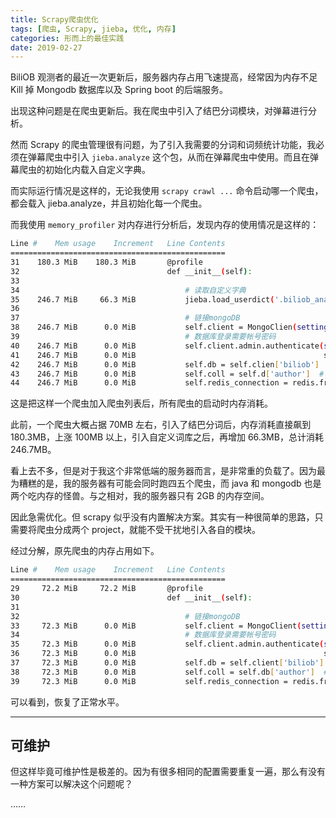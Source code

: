 ```yaml
---
title: Scrapy爬虫优化
tags: [爬虫, Scrapy, jieba, 优化, 内存]
categories: 形而上的最佳实践
date: 2019-02-27
---
```


BiliOB 观测者的最近一次更新后，服务器内存占用飞速提高，经常因为内存不足 Kill 掉 Mongodb 数据库以及 Spring boot 的后端服务。

出现这种问题是在爬虫更新后。我在爬虫中引入了结巴分词模块，对弹幕进行分析。

<!--more-->

然而 Scrapy 的爬虫管理很有问题，为了引入我需要的分词和词频统计功能，我必须在弹幕爬虫中引入 `jieba.analyze` 这个包，从而在弹幕爬虫中使用。而且在弹幕爬虫的初始化内载入自定义字典。

而实际运行情况是这样的，无论我使用 `scrapy crawl ...` 命令启动哪一个爬虫，都会载入 jieba.analyze，并且初始化每一个爬虫。

而我使用 `memory_profiler` 对内存进行分析后，发现内存的使用情况是这样的：

```bash
Line #    Mem usage    Increment   Line Contents
================================================
31    180.3 MiB    180.3 MiB       @profile
32                                 def __init__(self):
33
34                                     # 读取自定义字典
35    246.7 MiB     66.3 MiB           jieba.load_userdict('.biliob_analyzer/dict.txt')
36
37                                     # 链接mongoDB
38    246.7 MiB      0.0 MiB           self.client = MongoClien(settings['MINGO_HOST'], 27017)
39                                     # 数据库登录需要帐号密码
40    246.7 MiB      0.0 MiB           self.client.admin.authenticate(settings['MINGO_USER'],
41    246.7 MiB      0.0 MiB                                          settings['MONGO_PSW'])
42    246.7 MiB      0.0 MiB           self.db = self.clien['biliob']  # 获得数据库的句柄
43    246.7 MiB      0.0 MiB           self.coll = self.d['author']  # 获得collection的句柄
44    246.7 MiB      0.0 MiB           self.redis_connection = redis.from_url(redis_connect_string)
```

这是把这样一个爬虫加入爬虫列表后，所有爬虫的启动时内存消耗。

此前，一个爬虫大概占据 70MB 左右，引入了结巴分词后，内存消耗直接飙到 180.3MB，上涨 100MB 以上，引入自定义词库之后，再增加 66.3MB，总计消耗 246.7MB。

看上去不多，但是对于我这个非常低端的服务器而言，是非常重的负载了。因为最为糟糕的是，我的服务器有可能会同时跑四五个爬虫，而 java 和 mongodb 也是两个吃内存的怪兽。与之相对，我的服务器只有 2GB 的内存空间。

因此急需优化。但 scrapy 似乎没有内置解决方案。其实有一种很简单的思路，只需要将爬虫分成两个 project，就能不受干扰地引入各自的模块。

经过分解，原先爬虫的内存占用如下。

```bash
Line #    Mem usage    Increment   Line Contents
================================================
29     72.2 MiB     72.2 MiB       @profile
30                                 def __init__(self):
31
32                                     # 链接mongoDB
33     72.3 MiB      0.0 MiB           self.client = MongoClient(settings['MINGO_HOST'], 27017)
34                                     # 数据库登录需要帐号密码
35     72.3 MiB      0.0 MiB           self.client.admin.authenticate(settings['MINGO_USER'],
36     72.3 MiB      0.0 MiB                                          settings['MONGO_PSW'])
37     72.3 MiB      0.0 MiB           self.db = self.client['biliob']  # 获得数据库的句柄
38     72.3 MiB      0.0 MiB           self.coll = self.db['author']  # 获得collection的句柄
39     72.3 MiB      0.0 MiB           self.redis_connection = redis.from_url(redis_connect_string)
```

可以看到，恢复了正常水平。

---

## 可维护

但这样毕竟可维护性是极差的。因为有很多相同的配置需要重复一遍，那么有没有一种方案可以解决这个问题呢？

……
